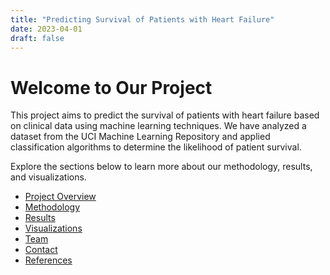 ```yaml
---
title: "Predicting Survival of Patients with Heart Failure"
date: 2023-04-01
draft: false
---
```


# Welcome to Our Project

This project aims to predict the survival of patients with heart failure based on clinical data using machine learning techniques. We have analyzed a dataset from the UCI Machine Learning Repository and applied classification algorithms to determine the likelihood of patient survival.

Explore the sections below to learn more about our methodology, results, and visualizations.

- [Project Overview](#project)
- [Methodology](#methodology)
- [Results](#results)
- [Visualizations](#visualizations)
- [Team](#team)
- [Contact](#contact)
- [References](#references)